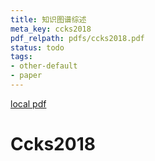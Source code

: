 ```yaml
---
title: 知识图谱综述
meta_key: ccks2018
pdf_relpath: pdfs/ccks2018.pdf
status: todo
tags:
- other-default
- paper
---
```


[local pdf](../../../pdfs/ccks2018.pdf)

# Ccks2018
